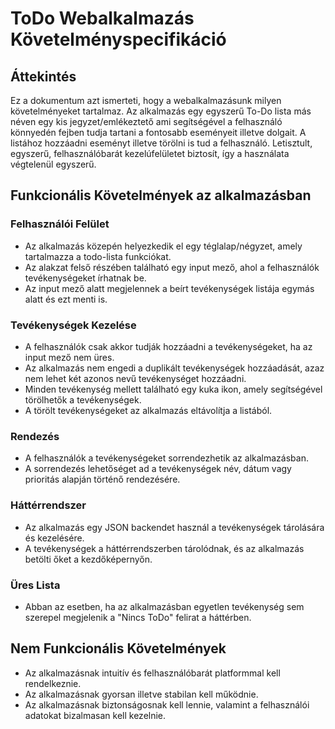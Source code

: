 # ToDo Webalkalmazás Követelményspecifikáció

## Áttekintés

Ez a dokumentum azt ismerteti, hogy a webalkalmazásunk milyen követelményeket tartalmaz. Az alkalmazás egy egyszerű To-Do lista más néven egy kis jegyzet/emlékeztető ami segítségével a felhasználó könnyedén fejben tudja tartani a fontosabb eseményeit illetve dolgait. A listához hozzáadni eseményt illetve törölni is tud a felhasználó. Letisztult, egyszerű, felhasználóbarát kezelúfelületet biztosít, így a használata végtelenül egyszerű.

## Funkcionális Követelmények az alkalmazásban

### Felhasználói Felület

- Az alkalmazás közepén helyezkedik el egy téglalap/négyzet, amely tartalmazza a todo-lista funkciókat.
- Az alakzat felső részében található egy input mező, ahol a felhasználók tevékenységeket írhatnak be.
- Az input mező alatt megjelennek a beírt tevékenységek listája egymás alatt és ezt menti is.

### Tevékenységek Kezelése

- A felhasználók csak akkor tudják hozzáadni a tevékenységeket, ha az input mező nem üres.
- Az alkalmazás nem engedi a duplikált tevékenységek hozzáadását, azaz nem lehet két azonos nevű tevékenységet hozzáadni.
- Minden tevékenység mellett található egy kuka ikon, amely segítségével törölhetők a tevékenységek.
- A törölt tevékenységeket az alkalmazás eltávolítja a listából.

### Rendezés

- A felhasználók a tevékenységeket sorrendezhetik az alkalmazásban.
- A sorrendezés lehetőséget ad a tevékenységek név, dátum vagy prioritás alapján történő rendezésére.

### Háttérrendszer

- Az alkalmazás egy JSON backendet használ a tevékenységek tárolására és kezelésére.
- A tevékenységek a háttérrendszerben tárolódnak, és az alkalmazás betölti őket a kezdőképernyőn.

### Üres Lista

- Abban az esetben, ha az alkalmazásban egyetlen tevékenység sem szerepel megjelenik a "Nincs ToDo" felirat a háttérben.

## Nem Funkcionális Követelmények

- Az alkalmazásnak intuitív és felhasználóbarát platformmal kell rendelkeznie.
- Az alkalmazásnak gyorsan illetve stabilan kell működnie.
- Az alkalmazásnak biztonságosnak kell lennie, valamint a felhasználói adatokat bizalmasan kell kezelnie.